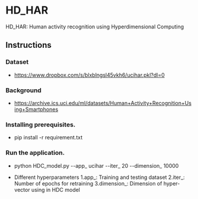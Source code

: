 # HD_HAR
HD_HAR: Human activity recognition using Hyperdimensional Computing

## Instructions

### Dataset
 - https://www.dropbox.com/s/blxblngsl45vkh6/ucihar.pkl?dl=0

### Background
 - https://archive.ics.uci.edu/ml/datasets/Human+Activity+Recognition+Using+Smartphones

### Installing prerequisites.
 - pip install -r requirement.txt

### Run the application.
 - python HDC_model.py --app_ ucihar --iter_ 20 --dimension_ 10000

 - Different hyperparameters
 1.app_: Training and testing dataset
 2.iter_: Number of epochs for retraining
 3.dimension_: Dimension of hyper-vector using in HDC model
